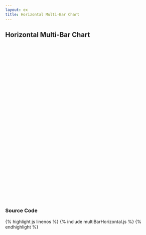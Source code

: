 ```yaml
---
layout: ex
title: Horizontal Multi-Bar Chart
---
```


## Horizontal Multi-Bar Chart

<div id="chart1">
  <svg style="height:500px"> </svg>
</div>

<script type="text/javascript" src="multiBarHorizontal.js"> </script>


### Source Code

{% highlight js linenos %}
{% include multiBarHorizontal.js %}
{% endhighlight %}
